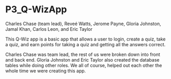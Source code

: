 # P3_Q-WizApp
Charles Chase (team lead), Reveé Watts, Jerome Payne,
Gloria Johnston, Jamal Khan, Carlos Leon, and Eric Taylor

This Q-Wiz app is a basic app that allows a user to login, create a quiz, take a quiz,
and earn points for taking a quiz and getting all the answers correct.

Charles Chase was team lead, the rest of us were broken down into front and back end.
Gloria Johnston and Eric Taylor also created the database tables while doing other roles.
We all of course, helped out each other the whole time we were creating this app.

